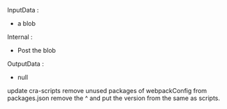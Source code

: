 InputData :
 - a blob

Internal :
  - Post the blob

OutputData :
  - null


update cra-scripts
remove unused packages of webpackConfig from packages.json
remove the ^ and put the version from the same as scripts.
